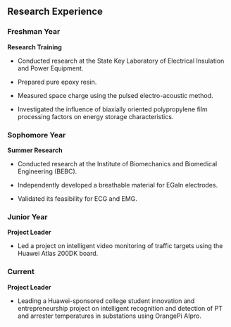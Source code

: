 ## Research Experience

### Freshman Year
**Research Training**
- Conducted research at the State Key Laboratory of Electrical Insulation and Power Equipment.

- Prepared pure epoxy resin.

- Measured space charge using the pulsed electro-acoustic method.

- Investigated the influence of biaxially oriented polypropylene film processing factors on energy storage characteristics.

### Sophomore Year
**Summer Research**
- Conducted research at the Institute of Biomechanics and Biomedical Engineering (BEBC).

- Independently developed a breathable material for EGaIn electrodes.

- Validated its feasibility for ECG and EMG.

### Junior Year
**Project Leader**
- Led a project on intelligent video monitoring of traffic targets using the Huawei Atlas 200DK board.

### Current
**Project Leader**
- Leading a Huawei-sponsored college student innovation and entrepreneurship project on intelligent recognition and detection of PT and arrester temperatures in substations using OrangePi AIpro.
